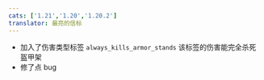 ```yaml
---
cats: ['1.21','1.20','1.20.2']
translator: 最亮的信标
---
```

* 加入了伤害类型标签 `always_kills_armor_stands` 该标签的伤害能完全杀死盔甲架
* 修了点 bug
